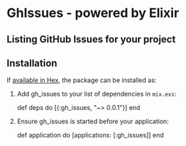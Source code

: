 # GhIssues - powered by Elixir

## Listing GitHub Issues for your project

## Installation

If [available in Hex](https://hex.pm/docs/publish), the package can be installed as:

  1. Add gh_issues to your list of dependencies in `mix.exs`:

        def deps do
          [{:gh_issues, "~> 0.0.1"}]
        end

  2. Ensure gh_issues is started before your application:

        def application do
          [applications: [:gh_issues]]
        end
